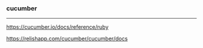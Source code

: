
### cucumber
---

https://cucumber.io/docs/reference/ruby

https://relishapp.com/cucumber/cucumber/docs





